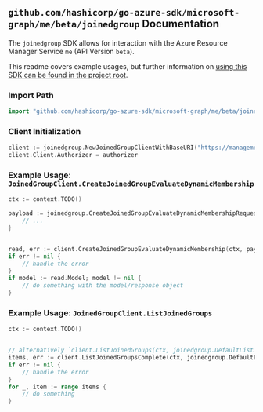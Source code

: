 
## `github.com/hashicorp/go-azure-sdk/microsoft-graph/me/beta/joinedgroup` Documentation

The `joinedgroup` SDK allows for interaction with the Azure Resource Manager Service `me` (API Version `beta`).

This readme covers example usages, but further information on [using this SDK can be found in the project root](https://github.com/hashicorp/go-azure-sdk/tree/main/docs).

### Import Path

```go
import "github.com/hashicorp/go-azure-sdk/microsoft-graph/me/beta/joinedgroup"
```


### Client Initialization

```go
client := joinedgroup.NewJoinedGroupClientWithBaseURI("https://management.azure.com")
client.Client.Authorizer = authorizer
```


### Example Usage: `JoinedGroupClient.CreateJoinedGroupEvaluateDynamicMembership`

```go
ctx := context.TODO()

payload := joinedgroup.CreateJoinedGroupEvaluateDynamicMembershipRequest{
	// ...
}


read, err := client.CreateJoinedGroupEvaluateDynamicMembership(ctx, payload)
if err != nil {
	// handle the error
}
if model := read.Model; model != nil {
	// do something with the model/response object
}
```


### Example Usage: `JoinedGroupClient.ListJoinedGroups`

```go
ctx := context.TODO()


// alternatively `client.ListJoinedGroups(ctx, joinedgroup.DefaultListJoinedGroupsOperationOptions())` can be used to do batched pagination
items, err := client.ListJoinedGroupsComplete(ctx, joinedgroup.DefaultListJoinedGroupsOperationOptions())
if err != nil {
	// handle the error
}
for _, item := range items {
	// do something
}
```
